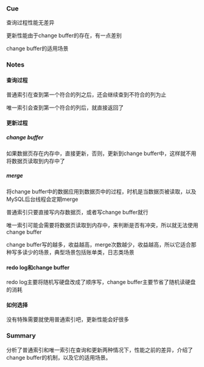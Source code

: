 ### Cue

查询过程性能无差异

更新性能由于change buffer的存在，有一点差别

change buffer的适用场景

### Notes

#### 查询过程

普通索引在查到第一个符合的列之后，还会继续查到不符合的列为止

唯一索引会查到第一个符合的列后，就直接返回了

#### 更新过程

##### change buffer

如果数据页存在内存中，直接更新，否则，更新到change buffer中，这样就不用将数据页读取到内存中了

##### merge

将change buffer中的数据应用到数据页中的过程，时机是当数据页被读取，以及MySQL后台线程会定期merge



普通索引只要直接写内存数据页，或者写change buffer就行

唯一索引可能会需要将数据页读取到内存中，来判断是否有冲突，所以就无法使用change buffer



change buffer写的越多，收益越高，merge次数越少，收益越高，所以它适合那种写多读少的场景，典型场景包括账单类，日志类场景



#### redo log和change buffer

redo log主要将随机写硬盘改成了顺序写，change buffer主要节省了随机读硬盘的消耗

#### 如何选择

没有特殊需要就使用普通索引吧，更新性能会好很多



### Summary

分析了普通索引和唯一索引在查询和更新两种情况下，性能之前的差异，介绍了change buffer的机制，以及它的适用场景。